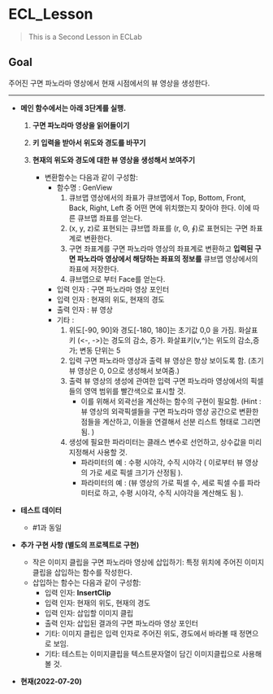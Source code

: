 # ECL_Lesson
> This is a Second Lesson in ECLab   
## __Goal__   
주어진 구면 파노라마 영상에서 현재 시점에서의 뷰 영상을 생성한다.
___  


- __메인 함수에서는 아래 3단계를 실행.__  

    1. __구면 파노라마 영상을 읽어들이기__

    2. __키 입력을 받아서 위도와 경도를 바꾸기__     

    3. __현재의 위도와 경도에 대한 뷰 영상을 생성해서 보여주기__   
        - 변환함수는 다음과 같이 구성함:   
            - 함수명 : GenView    
                1. 큐브맵 영상에서의 좌표가 큐브맵에서 Top, Bottom, Front, Back, Right, Left 중 어떤 면에 위치했는지 찾아야 한다. 이에 따른 큐브맵 좌표를 얻는다.   
                2. (x, y, z)로 표현되는 큐브맵 좌표를 (r, Θ, ∮)로 표현되는 구면 좌표계로 변환한다.   
                3. 구면 좌표계를 구면 파노라마 영상의 좌표계로 변환하고 __입력된 구면 파노라마 영상에서 해당하는 좌표의 정보를__ 큐브맵 영상에서의 좌표에 저장한다.   
                4. 큐브맵으로 부터 Face를 얻는다.   
            - 입력 인자 : 구면 파노라마 영상 포인터   
            - 입력 인자 : 현재의 위도, 현재의 경도
            - 출력 인자 : 뷰 영상   
            - 기타 :       
                1. 위도[-90, 90]와 경도[-180, 180]는 초기값  0,0 을 가짐. 화살표 키 (<-, ->)는 경도의 감소, 증가. 화살표키(v,^)는 위도의 감소,증가; 변동 단위는 5   
                2. 입력 구면 파노라마 영상과 출력 뷰 영상은 항상 보이도록 함. (초기 뷰 영상은 0, 0으로 생성해서 보여줌.)   
                3. 출력 뷰 영상의 생성에 관여한 입력 구면 파노라마 영상에서의 픽셀들의 영역 범위를 빨간색으로 표시할 것.
                    - 이를 위해서 외곽선을 계산하는 함수의 구현이 필요함. (Hint : 뷰 영상의 외곽픽셀들을 구면 파노라마 영상 공간으로 변환한 점들을 계산하고, 이들을 연결해서 선분 리스트 형태로 그리면 됨. )   
                4. 생성에 필요한 파라미터는 클래스 변수로 선언하고, 상수값을 미리 지정해서 사용할 것.   
                    - 파라미터의 예 : 수평 시야각, 수직 시야각 ( 이로부터 뷰 영상의 가로 세로 픽셀 크기가 산정됨 ).   
                    - 파라미터의 예 : (뷰 영상의 가로 픽셀 수, 세로 픽셀 수를 파라미터로 하고, 수평 시야각, 수직 시야각을 계산해도 됨 ).

- __테스트 데이터__   
    - #1과 동일   
- __추가 구현 사항 (별도의 프로젝트로 구현)__    
    - 작은 이미지 클립을 구면 파노라마 영상에 삽입하기: 특정 위치에 주어진 이미지 클립을 삽입하는 함수를 작성한다.   
    - 삽입하는 함수는 다음과 같이 구성함:   
        - 입력 인자: __InsertClip__   
        - 입력 인자: 현재의 위도, 현재의 경도   
        - 입력 인자: 삽입할 이미지 클립   
        - 출력 인자: 삽입된 결과의 구면 파노라마 영상 포인터   
        - 기타: 이미지 클립은 입력 인자로 주어진 위도, 경도에서 바라볼 때 정면으로 보임.   
        - 기타: 테스트는 이미지클립을 텍스트문자열이 담긴 이미지클립으로 사용해볼 것.   

- __현재(2022-07-20)__   

